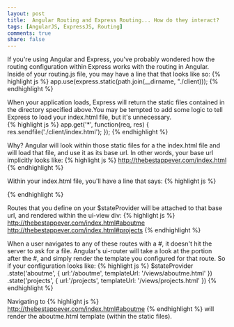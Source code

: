 ```yaml
---
layout: post
title:  Angular Routing and Express Routing... How do they interact?
tags: [AngularJS, ExpressJS, Routing]
comments: true
share: false
---
```


If you're using Angular and Express, you've probably wondered how the routing configuration within Express works with the routing in Angular. Inside of your routing.js file, you may have a line that that looks like so: 
{% highlight js %}
app.use(express.static(path.join(__dirname, "./client)));
{% endhighlight %}

When your application loads, Express will return the static files contained in the directory specified above.You may be tempted to add some logic to tell Express to load your index.html file, but it's unnecessary.  
{% highlight js %}
app.get('*', function(req, res) {
  res.sendfile('./client/index.html'); 
});
{% endhighlight %}

Why? Angular will look within those static files for a the index.html file and will load that file, and use it as its base url. In other words, your base url implicitly looks like:
{% highlight js %}
http://thebestappever.com/index.html
{% endhighlight %}

Within your index.html file, you'll have a line that says: 
{% highlight js %}
<div ui-view></div>
{% endhighlight %}

Routes that you define on your $stateProvider will be attached to that base url, and rendered within the ui-view div: 
{% highlight js %}
http://thebestappever.com/index.html#aboutme
http://thebestappever.com/index.html#projects
{% endhighlight %}

When a user navigates to any of these routes with a #, it doesn't hit the server to ask for a file. Angular's ui-router will take a look at the portion after the #, and simply render the template you configured for that route. So if your configuration looks like: 
{% highlight js %}
$stateProvider
    .state('aboutme', {
      url:'/aboutme',
      templateUrl: '/views/aboutme.html'
    })
    .state('projects', {
      url:'/projects',
      templateUrl: '/views/projects.html'
    })
{% endhighlight %}

Navigating to
{% highlight js %}
http://thebestappever.com/index.html#aboutme
{% endhighlight %}
will render the aboutme.html template (within the static files). 







